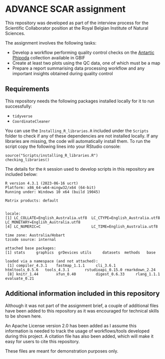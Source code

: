 # ADVANCE SCAR assignment

This repository was developed as part of the interview process for the Scientific Collaborator position at the Royal Belgian Institute of Natural Sciences.  
  
The assignment involves the following tasks:  
- Develop a workflow performing quality control checks on the [Antartic Phipoda](https://ipt.biodiversity.aq/resource?r=2438_mista_ant_phipoda) collection available in GBIF  
- Create at least two plots using the QC data, one of which must be a map  
- Prepare a report summarising data processing workflow and any important insights obtained during quality control  
    

## Requirements
  
This repository needs the following packages installed locally for it to run successfully:  
- `tidyverse`  
- `CoordinateCleaner`  
  
You can use the `Installing_R_libraries.R` included under the `Scripts` folder to check if any of these dependencies are not installed locally. If any libraries are missing, the code will automatically install them. To run the script copy the following lines into your RStudio console:  
  
```{r}
source("Scripts/installing_R_libraries.R")  
checking_libraries()
```
  
The details for the `R` session used to develop scripts in this repository are included below:  
```
R version 4.3.1 (2023-06-16 ucrt)
Platform: x86_64-w64-mingw32/x64 (64-bit)
Running under: Windows 10 x64 (build 19045)

Matrix products: default


locale:
[1] LC_COLLATE=English_Australia.utf8  LC_CTYPE=English_Australia.utf8    LC_MONETARY=English_Australia.utf8
[4] LC_NUMERIC=C                       LC_TIME=English_Australia.utf8    

time zone: Australia/Hobart
tzcode source: internal

attached base packages:
[1] stats     graphics  grDevices utils     datasets  methods   base     

loaded via a namespace (and not attached):
 [1] compiler_4.3.1    fastmap_1.1.1     cli_3.6.1         htmltools_0.5.6   tools_4.3.1       rstudioapi_0.15.0 rmarkdown_2.24   
 [8] knitr_1.44        xfun_0.40         digest_0.6.33     rlang_1.1.1       evaluate_0.21    
```
  
## Additional information included in this repository
Although it was not part of the assignment brief, a couple of additional files have been added to this repository as it was encouraged for technical skills to be shown here.  
  
An Apache License version 2.0 has been added as I assume this information is needed to track the usage of workflows/tools developed during this project. A citation file has also been added, which will make it easy for users to cite this repository.  
  
These files are meant for demonstration purposes only.  


